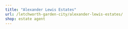 ```yaml
---
title: "Alexander Lewis Estates"
url: /letchworth-garden-city/alexander-lewis-estates/
shop: estate agent
---
```

